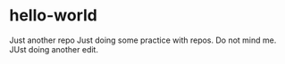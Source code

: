 # hello-world
Just another repo
Just doing some practice with repos. Do not mind me.
JUst doing another edit.
